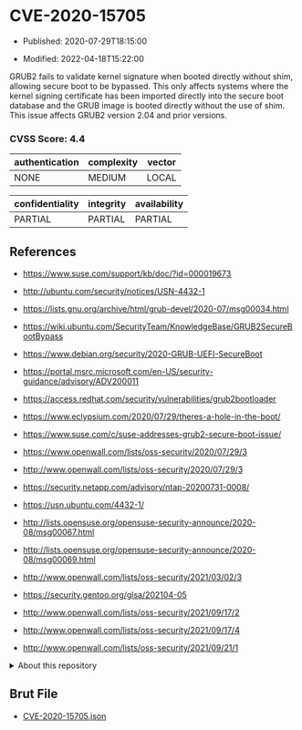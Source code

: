 # CVE-2020-15705

- Published: 2020-07-29T18:15:00

- Modified: 2022-04-18T15:22:00

GRUB2 fails to validate kernel signature when booted directly without shim, allowing secure boot to be bypassed. This only affects systems where the kernel signing certificate has been imported directly into the secure boot database and the GRUB image is booted directly without the use of shim. This issue affects GRUB2 version 2.04 and prior versions.

### CVSS Score: **4.4**

| authentication | complexity | vector |
| --- | --- | --- |
| NONE | MEDIUM | LOCAL |

| confidentiality | integrity | availability |
| --- | --- | --- |
| PARTIAL | PARTIAL | PARTIAL |

## References

* https://www.suse.com/support/kb/doc/?id=000019673

* http://ubuntu.com/security/notices/USN-4432-1

* https://lists.gnu.org/archive/html/grub-devel/2020-07/msg00034.html

* https://wiki.ubuntu.com/SecurityTeam/KnowledgeBase/GRUB2SecureBootBypass

* https://www.debian.org/security/2020-GRUB-UEFI-SecureBoot

* https://portal.msrc.microsoft.com/en-US/security-guidance/advisory/ADV200011

* https://access.redhat.com/security/vulnerabilities/grub2bootloader

* https://www.eclypsium.com/2020/07/29/theres-a-hole-in-the-boot/

* https://www.suse.com/c/suse-addresses-grub2-secure-boot-issue/

* https://www.openwall.com/lists/oss-security/2020/07/29/3

* http://www.openwall.com/lists/oss-security/2020/07/29/3

* https://security.netapp.com/advisory/ntap-20200731-0008/

* https://usn.ubuntu.com/4432-1/

* http://lists.opensuse.org/opensuse-security-announce/2020-08/msg00067.html

* http://lists.opensuse.org/opensuse-security-announce/2020-08/msg00069.html

* http://www.openwall.com/lists/oss-security/2021/03/02/3

* https://security.gentoo.org/glsa/202104-05

* http://www.openwall.com/lists/oss-security/2021/09/17/2

* http://www.openwall.com/lists/oss-security/2021/09/17/4

* http://www.openwall.com/lists/oss-security/2021/09/21/1

<details>
<summary>About this repository</summary> 

  This repository is part of the project [Live Hack CVE](https://github.com/Live-Hack-CVE). Main website can be found [www.live-hack.org](https://www.live-hack.org) 
  
  Made by [Sn0wAlice](https://github.com/Sn0wAlice) for the people that care about security and need to have a feed of the latest CVEs. Hope you enjoy it, don't forget to star the repo and follow me on [Twitter](https://twitter.com/Sn0wAlice) and [Github](https://github.com/Sn0wAlice). And that is my [personnal website](https://www.alice-snow.me/)

  - [Home Page](https://github.com/Live-Hack-CVE)
  - [Framework](https://github.com/Live-Hack-CVE/cve-framework)
  - [CVE database](https://github.com/Live-Hack-CVE/full_database)
  - [Changelog](https://github.com/Live-Hack-CVE/Changelog)
</details>

## Brut File

* [CVE-2020-15705.json](https://raw.githubusercontent.com/Live-Hack-CVE/full_database/main/cves/2020/CVE-2020-15705.json)

